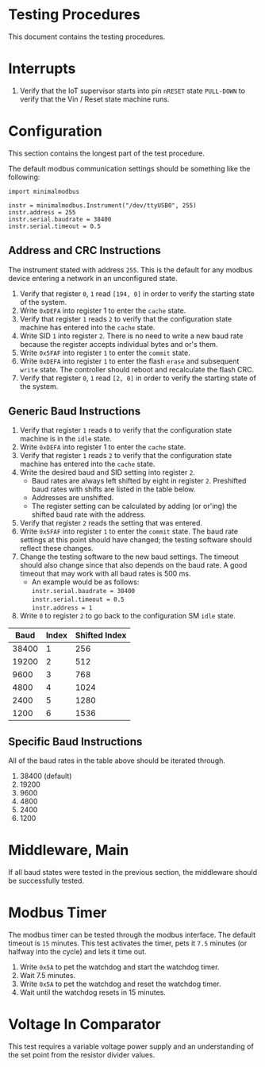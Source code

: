 Testing Procedures
=======
This document contains the testing procedures.

Interrupts
==========
1. Verify that the IoT supervisor starts into pin `nRESET` state `PULL-DOWN` to verify that the Vin / Reset state machine runs.

Configuration
=============
This section contains the longest part of the test procedure.

The default modbus communication settings should be something like the
following:

```
import minimalmodbus

instr = minimalmodbus.Instrument("/dev/ttyUSB0", 255)
instr.address = 255
instr.serial.baudrate = 38400
instr.serial.timeout = 0.5
```

Address and CRC Instructions
----------------------------
The instrument stated with address `255`.  This is the default for any modbus
device entering a network in an unconfigured state.

1. Verify that register `0`, `1` read `[194, 0]` in order to verify the 
starting state of the system. 
1. Write `0xDEFA` into register 1 to enter the `cache` state.
1. Verify that register `1` reads `2` to verify that the configuration state machine has entered into the `cache` state.
1. Write SID `1` into register `2`.  There is no need to write a new baud rate
because the register accepts individual bytes and or's them.
1. Write `0x5FAF` into register `1` to enter the `commit` state.
1. Write `0xDEFA` into register `1` to enter the flash `erase` and subsequent
`write` state.  The controller should reboot and recalculate the flash CRC.
1. Verify that register `0`, `1` read `[2, 0]` in order to verify the starting
state of the system.

Generic Baud Instructions
---------
1. Verify that register `1` reads `0` to verify that the configuration state machine is in the `idle` state.
1. Write `0xDEFA` into register 1 to enter the `cache` state.
1. Verify that register `1` reads `2` to verify that the configuration state machine has entered into the `cache` state.
1. Write the desired baud and SID setting into register `2`.
    * Baud rates are always left shifted by eight in register `2`.
Preshifted baud rates with shifts are listed in the table below.
    * Addresses are unshifted.
    * The register setting can be calculated by adding (or or'ing) the shifted
baud rate with the address.
1. Verify that register `2` reads the setting that was entered.
1. Write `0x5FAF` into register `1` to enter the `commit` state.
The baud rate settings at this point should have changed;
the testing software should reflect these changes.
1. Change the testing software to the new baud settings.
The timeout should also change since that also depends on the baud rate.
A good timeout that may work with all baud rates is 500 ms.
    * An example would be as follows:\
`instr.serial.baudrate = 38400`\
`instr.serial.timeout = 0.5`\
`instr.address = 1`
1. Write `0` to register `2` to go back to the configuration SM `idle` state.

| Baud  | Index | Shifted Index |
| ----- | ----- |-------------- |
| 38400 | 1     |  256 |
| 19200 | 2     |  512 |
|  9600 | 3     |  768 |
|  4800 | 4     | 1024 |
|  2400 | 5     | 1280 |
|  1200 | 6     | 1536 |

Specific Baud Instructions
---------
All of the baud rates in the table above should be iterated through.

1. 38400 (default)
2. 19200
3. 9600
4. 4800
5. 2400
6. 1200


Middleware, Main
================
If all baud states were tested in the previous section, the middleware should
be successfully tested.

Modbus Timer
============
The modbus timer can be tested through the modbus interface.
The default timeout is `15` minutes.
This test activates the timer, pets it `7.5` minutes (or halfway into the
cycle) and lets it time out.

1. Write `0x5A` to pet the watchdog and start the watchdog timer.
2. Wait 7.5 minutes.
3. Write `0x5A` to pet the watchdog and reset the watchdog timer.
4. Wait until the watchdog resets in 15 minutes.


Voltage In Comparator
=====================
This test requires a variable voltage power supply and an understanding of the
set point from the resistor divider values.
